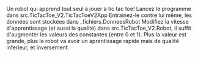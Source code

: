 Un robot qui apprend tout seul à jouer à tic tac toe! Lancez le programme dans src.TicTacToe_V2.TicTacToeV2App
Entrainez-le contre lui même, les données sont stockées dans _fichiers.DonneesRobot
Modifiez la vitesse d'apprentissage (et aussi la qualité) dans src.TicTacToe_V2.Robot, il suffit d'augmenter les valeurs des constantes (entre 0 et 1).
Plus la valeur est grande, plus le robot va avoir un aprentissage rapide mais de qualité inferieur, et inversement.
